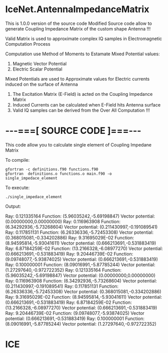# IceNet.AntennaImpedanceMatrix

This is 1.0.0 version of the source code
Modified Source code allow to generate Coupling Impedance Matrix of the custom shape Antenna !!!

Valid Matrix is used to approximate complex IQ samples in Electromagnetic Computation Process

Computation use Method of Moments to Estamate Mixed Potential values:

  1. Magnetic Vector Potential
  2. Electric Scalar Potential

Mixed Potentials are used to Approximate values for Electric currents induced on the surface of Antenna

  1. The Excitation Matrix (E-Field) is acted on the Coupling Impedance Matrix
  2. Induced Currents can be calculated when E-Field hits Antenna surface
  3. Valid IQ samples can be derived from the Over All Computation !!!

# ---===[ SOURCE CODE ]===---

This code allow you to calculate single element of Coupling Impedane Matrix

To compile:

	gfortran -c definitions.f90 functions.f90
	gfortran  definitions.o functions.o main.f90 -o single_impedace_element

To execute:

	./single_impedace_element

Output:

Ray:  0.121335164     Function:            (5.96035242,-5.69198847) Vector potential:             (0.00000000,0.00000000)
Ray:  0.116963908     Function:            (6.34292936,-5.73268604) Vector potential:          (0.211430997,-0.191089541)
Ray:  0.117851131     Function:            (6.26336336,-5.72453308) Vector potential:          (0.368015081,-0.334202886)
Ray:   9.31695029E-02 Function:            (8.94595814,-5.93041611) Vector potential:          (0.666213691,-0.531883419)
Ray:   6.87184259E-02 Function:            (13.2166328,-6.08977270) Vector potential:          (0.666213691,-0.531883419)
Ray:   9.20446739E-02 Function:            (9.09748077,-5.93874025) Vector potential:          (0.666213691,-0.531883419)
Ray:  0.100000001     Function:            (8.09016991,-5.87785244) Vector potential:           (1.27297640,-0.972722352)
Ray:  0.121335164     Function:            (5.96035242,-5.69198847) Vector potential:             (0.00000000,0.00000000)
Ray:  0.116963908     Function:            (6.34292936,-5.73268604) Vector potential:          (0.211430997,-0.191089541)
Ray:  0.117851131     Function:            (6.26336336,-5.72453308) Vector potential:          (0.368015081,-0.334202886)
Ray:   9.31695029E-02 Function:            (8.94595814,-5.93041611) Vector potential:          (0.666213691,-0.531883419)
Ray:   6.87184259E-02 Function:            (13.2166328,-6.08977270) Vector potential:          (0.666213691,-0.531883419)
Ray:   9.20446739E-02 Function:            (9.09748077,-5.93874025) Vector potential:          (0.666213691,-0.531883419)
Ray:  0.100000001     Function:            (8.09016991,-5.87785244) Vector potential:           (1.27297640,-0.972722352)


# ICE
